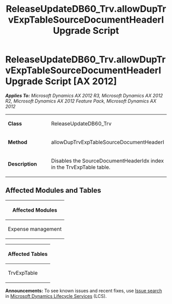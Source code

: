 ﻿---
title: ReleaseUpdateDB60_Trv.allowDupTrvExpTableSourceDocumentHeaderI Upgrade Script
TOCTitle: ReleaseUpdateDB60_Trv.allowDupTrvExpTableSourceDocumentHeaderI Upgrade Script
ms:assetid: c97a8ef5-9779-8736-6db3-c09e9121a967
ms:mtpsurl: https://msdn.microsoft.com/en-us/library/JJ719626(v=AX.60)
ms:contentKeyID: 49711193
ms.date: 05/18/2015
mtps_version: v=AX.60
---

# ReleaseUpdateDB60\_Trv.allowDupTrvExpTableSourceDocumentHeaderI Upgrade Script [AX 2012]


_**Applies To:** Microsoft Dynamics AX 2012 R3, Microsoft Dynamics AX 2012 R2, Microsoft Dynamics AX 2012 Feature Pack, Microsoft Dynamics AX 2012_

<table>
<colgroup>
<col style="width: 50%" />
<col style="width: 50%" />
</colgroup>
<tbody>
<tr class="odd">
<td><p><strong>Class</strong></p></td>
<td><p>ReleaseUpdateDB60_Trv</p></td>
</tr>
<tr class="even">
<td><p><strong>Method</strong></p></td>
<td><p>allowDupTrvExpTableSourceDocumentHeaderI</p></td>
</tr>
<tr class="odd">
<td><p><strong>Description</strong></p></td>
<td><p>Disables the SourceDocumentHeaderIdx index in the TrvExpTable table.</p></td>
</tr>
</tbody>
</table>


## Affected Modules and Tables

<table>
<colgroup>
<col style="width: 100%" />
</colgroup>
<thead>
<tr class="header">
<th><p>Affected Modules</p></th>
</tr>
</thead>
<tbody>
<tr class="odd">
<td><p>Expense management</p></td>
</tr>
</tbody>
</table>


<table>
<colgroup>
<col style="width: 100%" />
</colgroup>
<thead>
<tr class="header">
<th><p>Affected Tables</p></th>
</tr>
</thead>
<tbody>
<tr class="odd">
<td><p>TrvExpTable</p></td>
</tr>
</tbody>
</table>

  
**Announcements:** To see known issues and recent fixes, use [Issue search](http://go.microsoft.com/fwlink/?linkid=389258) in [Microsoft Dynamics Lifecycle Services](http://go.microsoft.com/fwlink/?linkid=306505) (LCS).

